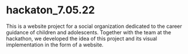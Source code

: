 # hackaton_7.05.22
This is a website project for a social organization dedicated to the career guidance of children and adolescents. Together with the team at the hackathon, we developed the idea of this project and its visual implementation in the form of a website.
